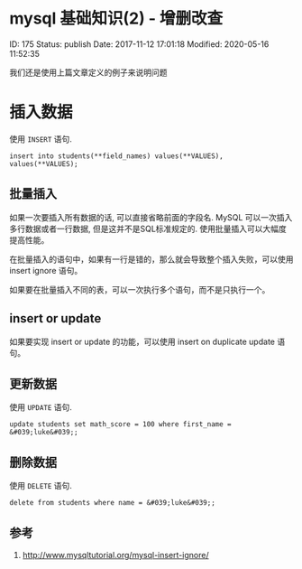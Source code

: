 # mysql 基础知识(2) - 增删改查


ID: 175
Status: publish
Date: 2017-11-12 17:01:18
Modified: 2020-05-16 11:52:35


我们还是使用上篇文章定义的例子来说明问题

# 插入数据

使用 `INSERT` 语句.

```
insert into students(**field_names) values(**VALUES), values(**VALUES);
```

## 批量插入

如果一次要插入所有数据的话, 可以直接省略前面的字段名. MySQL 可以一次插入多行数据或者一行数据, 但是这并不是SQL标准规定的. 使用批量插入可以大幅度提高性能。

在批量插入的语句中，如果有一行是错的，那么就会导致整个插入失败，可以使用 insert ignore 语句。

如果要在批量插入不同的表，可以一次执行多个语句，而不是只执行一个。

## insert or update

如果要实现 insert or update 的功能，可以使用 insert on duplicate update 语句。



## 更新数据

使用 `UPDATE` 语句.

```
update students set math_score = 100 where first_name = &#039;luke&#039;;
```

## 删除数据

使用 `DELETE` 语句.

```
delete from students where name = &#039;luke&#039;;
```

## 参考

1. http://www.mysqltutorial.org/mysql-insert-ignore/
